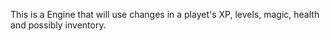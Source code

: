 This is a Engine that will use changes in a playet's XP, levels, magic, health and possibly inventory.
